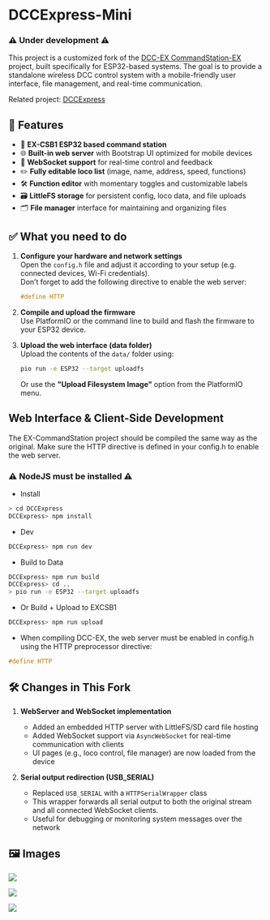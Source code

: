 # DCCExpress-Mini

### ⚠️ Under development ⚠️  
This project is a customized fork of the [DCC-EX CommandStation-EX](https://github.com/DCC-EX/CommandStation-EX) project, built specifically for ESP32-based systems. 
The goal is to provide a standalone wireless DCC control system with a mobile-friendly user interface, file management, and real-time communication.

Related project: [DCCExpress](https://github.com/jungervin/DCCExpress)



## 🚀 Features

- 🚂 **EX-CSB1 ESP32 based command station**
- 🌐 **Built-in web server** with Bootstrap UI optimized for mobile devices
- 📡 **WebSocket support** for real-time control and feedback
- ✏️ **Fully editable loco list** (image, name, address, speed, functions)
- 🛠️ **Function editor** with momentary toggles and customizable labels
- 🗃️ **LittleFS storage** for persistent config, loco data, and file uploads
- 🗂️ **File manager** interface for maintaining and organizing files


## ✅ What you need to do

1. **Configure your hardware and network settings**  
   Open the `config.h` file and adjust it according to your setup (e.g. connected devices, Wi-Fi credentials).  
   Don’t forget to add the following directive to enable the web server:

   ```cpp
   #define HTTP
   ```

2. **Compile and upload the firmware**  
   Use PlatformIO or the command line to build and flash the firmware to your ESP32 device.

3. **Upload the web interface (data folder)**  
   Upload the contents of the `data/` folder using:

   ```bash
   pio run -e ESP32 --target uploadfs
   ```

   Or use the **"Upload Filesystem Image"** option from the PlatformIO menu.



## Web Interface & Client-Side Development

The EX-CommandStation project should be compiled the same way as the original.
Make sure the HTTP directive is defined in your config.h to enable the web server.

### ⚠️ NodeJS  must be installed ⚠️

* Install  
```bash 
> cd DCCExpress
DCCExpress> npm install
```

* Dev  
```bash
DCCExpress> npm run dev
```

* Build to Data  
```bash
DCCExpress> npm run build
DCCExpress> cd ..
> pio run -e ESP32 --target uploadfs
```

* Or Build + Upload to EXCSB1
```bash
DCCExpress> npm run upload
```

* When compiling DCC-EX, the web server must be enabled in config.h using the HTTP preprocessor directive:  
```cpp
#define HTTP
```
## 🛠️ Changes in This Fork

1. **WebServer and WebSocket implementation**  
   - Added an embedded HTTP server with LittleFS/SD card file hosting  
   - Added WebSocket support via `AsyncWebSocket` for real-time communication with clients  
   - UI pages (e.g., loco control, file manager) are now loaded from the device

2. **Serial output redirection (USB_SERIAL)**  
   - Replaced `USB_SERIAL` with a `HTTPSerialWrapper` class  
   - This wrapper forwards all serial output to both the original stream and all connected WebSocket clients.
   - Useful for debugging or monitoring system messages over the network

## 🖼️ Images
![](web/images/control.jpg)

![](web/images/locoeditor.jpg)

![](web/images/filemanager.jpg)


